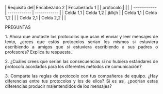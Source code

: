 | Requisito del| Encabezado 2 | Encabezado 1 |
|  protocolo   |              |              |
| ------------ | ------------ | ------------ | 
| Celda 1,1    | Celda 1,2    | jklkjh       |
| Celda 1,1    | Celda 1,2    |              |
| Celda 2,1    | Celda 2,2    |              |


PREGUNTAS

<p align="justify">
  1. Ahora que anotaste los protocolos que usan el enviar y leer mensajes de texto, ¿crees que estos 
  protocolos serían los mismos si estuviera escribiendo a amigos que si estuviera escribiendo a 
  sus padres o profesores? Explica tu respuesta.
 </p>
 
<p align="justify">
  
 </p> 
 
<p align="justify">
  2. ¿Cuáles crees que serían las consecuencias si no hubiera estándares de protocolo acordados 
  para los diferentes métodos de comunicación?
 </p> 
 
<p align="justify">
  
 </p>
 
<p align="justify">
  3. Comparte las reglas de protocolo con tus compañeros de equipo. ¿Hay diferencias entre tus 
  protocolos y los de ellos? Si es así, ¿podrían estas diferencias producir malentendidos de los 
  mensajes?
 </p>
 
<p align="justify">
  
 </p>
